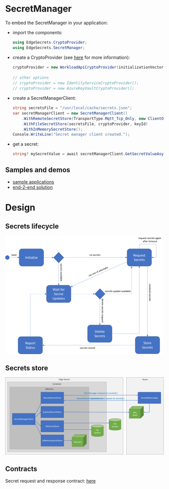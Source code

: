 # SecretManager
To embed the SecretManager in your application:

* import the components:
    ```c#
    using EdgeSecrets.CryptoProvider;
    using EdgeSecrets.SecretManager;
    ```

* create a CryptoProvider (see [here](../CryptoProvider/README.md) for more information):
    ```c#
    cryptoProvider = new WorkloadApiCryptoProvider(initializationVector);

    // other options
    // cryptoProvider = new IdentityServiceCryptoProvider();
    // cryptoProvider = new AzureKeyVaultCryptoProvider();
    ```

* create a SecretManagerClient:
    ```c#
    string secretsFile = "/usr/local/cache/secrets.json";
    var secretManagerClient = new SecretManagerClient()
        .WithRemoteSecretStore(TransportType.Mqtt_Tcp_Only, new ClientOptions())
        .WithFileSecretStore(secretsFile, cryptoProvider, keyId)
        .WithInMemorySecretStore();
    Console.WriteLine("Secret manager client created.");
    ```

* get a secret:
    ```c#
    string? mySecretValue = await secretManagerClient.GetSecretValueAsync("mySecretName", null, DateTime.Now);
    ```

## Samples and demos
* [sample applications](../Samples/)
* [end-2-end solution](../docs/e2e-demo.md)

# Design
## Secrets lifecycle
![](../images/edge-secrets-lifecycle.png)

## Secrets store
![](../images/edge-secrets-stores.png)

## Contracts
Secret request and response contract: [here](../docs/contracts.md)